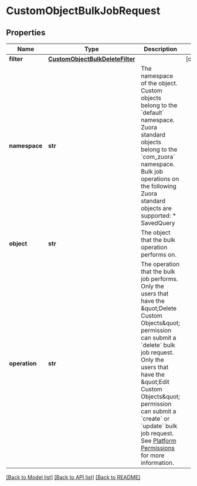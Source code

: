 # CustomObjectBulkJobRequest

## Properties
Name | Type | Description | Notes
------------ | ------------- | ------------- | -------------
**filter** | [**CustomObjectBulkDeleteFilter**](CustomObjectBulkDeleteFilter.md) |  | [optional] 
**namespace** | **str** | The namespace of the object. Custom objects belong to the &#x60;default&#x60; namespace. Zuora standard objects belong to the &#x60;com_zuora&#x60; namespace. Bulk job operations on the following Zuora standard objects are supported: * SavedQuery  | 
**object** | **str** | The object that the bulk operation performs on. | 
**operation** | **str** | The operation that the bulk job performs. Only the users that have the \&quot;Delete Custom Objects\&quot; permission can submit a &#x60;delete&#x60; bulk job request. Only the users that have the \&quot;Edit Custom Objects\&quot; permission can submit a &#x60;create&#x60; or &#x60;update&#x60; bulk job request. See [Platform Permissions](https://knowledgecenter.zuora.com/Billing/Tenant_Management/A_Administrator_Settings/User_Roles/h_Platform_Roles#Platform_Permissions) for more information. | 

[[Back to Model list]](../README.md#documentation-for-models) [[Back to API list]](../README.md#documentation-for-api-endpoints) [[Back to README]](../README.md)


